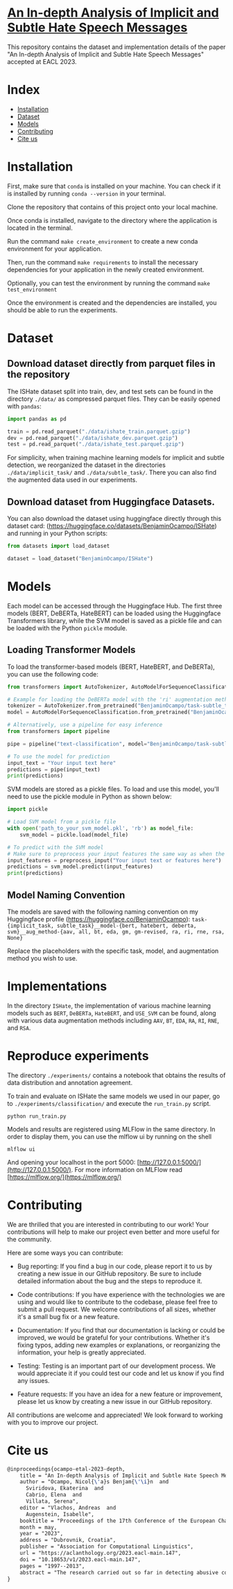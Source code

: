 # [An In-depth Analysis of Implicit and Subtle Hate Speech Messages](https://aclanthology.org/2023.eacl-main.147/)

This repository contains the dataset and implementation details of the paper "An
In-depth Analysis of Implicit and Subtle Hate Speech Messages" accepted at EACL
2023.

# Index

- [Installation](#installation)
- [Dataset](#dataset)
- [Models](#models)
- [Contributing](#contributing)
- [Cite us](#cite-us)

# Installation

First, make sure that `conda` is installed on your machine. You can check if it
is installed by running `conda --version` in your terminal.

Clone the repository that contains of this project onto your local machine.

Once conda is installed, navigate to the directory where the application is
located in the terminal.

Run the command `make create_environment` to create a new conda environment for
your application.

Then, run the command `make requirements` to install the necessary dependencies
for your application in the newly created environment.

Optionally, you can test the environment by running the command `make
test_environment`

Once the environment is created and the dependencies are installed, you should
be able to run the experiments.

# Dataset

## Download dataset directly from parquet files in the repository

The ISHate dataset split into train, dev, and test sets can be found in the
directory `./data/` as compressed parquet files. They can be easily opened with
`pandas`:

```python
import pandas as pd

train = pd.read_parquet("./data/ishate_train.parquet.gzip")
dev = pd.read_parquet("./data/ishate_dev.parquet.gzip")
test = pd.read_parquet("./data/ishate_test.parquet.gzip")
```

For simplicity, when training machine learning models for implicit and subtle
detection, we reorganized the dataset in the directories `./data/implicit_task/`
and `./data/subtle_task/`. There you can also find the augmented data used in
our experiments.

## Download dataset from Huggingface Datasets.

You can also download the dataset using huggingface directly through this
dataset card: (https://huggingface.co/datasets/BenjaminOcampo/ISHate) and
running in your Python scripts:

```python
from datasets import load_dataset

dataset = load_dataset("BenjaminOcampo/ISHate")
```

# Models

Each model can be accessed through the Huggingface Hub. The first three models (BERT, DeBERTa, HateBERT)
can be loaded using the Huggingface Transformers library, while the SVM model is saved as a pickle file
and can be loaded with the Python `pickle` module.

## Loading Transformer Models

To load the transformer-based models (BERT, HateBERT, and DeBERTa), you can use the following code:

```python
from transformers import AutoTokenizer, AutoModelForSequenceClassification

# Example for loading the DeBERTa model with the 'ri' augmentation method for the 'subtle_task'
tokenizer = AutoTokenizer.from_pretrained("BenjaminOcampo/task-subtle_task__model-deberta__aug_method-ri")
model = AutoModelForSequenceClassification.from_pretrained("BenjaminOcampo/task-subtle_task__model-deberta__aug_method-ri")

# Alternatively, use a pipeline for easy inference
from transformers import pipeline

pipe = pipeline("text-classification", model="BenjaminOcampo/task-subtle_task__model-deberta__aug_method-ri")

# To use the model for prediction
input_text = "Your input text here"
predictions = pipe(input_text)
print(predictions)
```

SVM models are stored as a pickle files. To load and use this model, you'll need to use the pickle module in Python as shown below:

```python
import pickle

# Load SVM model from a pickle file
with open('path_to_your_svm_model.pkl', 'rb') as model_file:
    svm_model = pickle.load(model_file)

# To predict with the SVM model
# Make sure to preprocess your input features the same way as when the model was trained
input_features = preprocess_input("Your input text or features here")
predictions = svm_model.predict(input_features)
print(predictions)
```

## Model Naming Convention

The models are saved with the following naming convention on my Huggingface profile (https://huggingface.co/BenjaminOcampo):
`task-{implicit_task, subtle_task}__model-{bert, hatebert, deberta, svm}__aug_method-{aav, all, bt, eda, gm, gm-revised, ra, ri, rne, rsa, None}`

Replace the placeholders with the specific task, model, and augmentation method you wish to use.

# Implementations

In the directory `ISHate`, the implementation of various machine learning models
such as `BERT`, `DeBERTa`, `HateBERT`, and `USE_SVM` can be found, along with
various data augmentation methods including `AAV`, `BT`, `EDA`, `RA`, `RI`,
`RNE`, and `RSA`.


# Reproduce experiments

The directory `./experiments/` contains a notebook that obtains the results of data distribution and annotation agreement.

To train and evaluate on ISHate the same models we used in our paper, go to `./experiments/classification/` and execute the `run_train.py` script.

```shell
python run_train.py
```

Models and results are registered using MLFlow in the same directory. In order to display them, you can use the mlflow ui by running on the shell

```shell
mlflow ui
```

And opening your localhost in the port 5000: [http://127.0.0.1:5000/](http://127.0.0.1:5000/). For more information on MLFlow read [https://mlflow.org/](https://mlflow.org/)

# Contributing

We are thrilled that you are interested in contributing to our work! Your
contributions will help to make our project even better and more useful for the
community.

Here are some ways you can contribute:

- Bug reporting: If you find a bug in our code, please report it to us by
  creating a new issue in our GitHub repository. Be sure to include detailed
  information about the bug and the steps to reproduce it.

- Code contributions: If you have experience with the technologies we are using
  and would like to contribute to the codebase, please feel free to submit a
  pull request. We welcome contributions of all sizes, whether it's a small bug
  fix or a new feature.

- Documentation: If you find that our documentation is lacking or could be
  improved, we would be grateful for your contributions. Whether it's fixing
  typos, adding new examples or explanations, or reorganizing the information,
  your help is greatly appreciated.

- Testing: Testing is an important part of our development process. We would
  appreciate it if you could test our code and let us know if you find any
  issues.

- Feature requests: If you have an idea for a new feature or improvement, please
  let us know by creating a new issue in our GitHub repository.

All contributions are welcome and appreciated! We look forward to working with
you to improve our project.

# Cite us

```tex
@inproceedings{ocampo-etal-2023-depth,
    title = "An In-depth Analysis of Implicit and Subtle Hate Speech Messages",
    author = "Ocampo, Nicol{\'a}s Benjam{\'\i}n  and
      Sviridova, Ekaterina  and
      Cabrio, Elena  and
      Villata, Serena",
    editor = "Vlachos, Andreas  and
      Augenstein, Isabelle",
    booktitle = "Proceedings of the 17th Conference of the European Chapter of the Association for Computational Linguistics",
    month = may,
    year = "2023",
    address = "Dubrovnik, Croatia",
    publisher = "Association for Computational Linguistics",
    url = "https://aclanthology.org/2023.eacl-main.147",
    doi = "10.18653/v1/2023.eacl-main.147",
    pages = "1997--2013",
    abstract = "The research carried out so far in detecting abusive content in social media has primarily focused on overt forms of hate speech. While explicit hate speech (HS) is more easily identifiable by recognizing hateful words, messages containing linguistically subtle and implicit forms of HS (as circumlocution, metaphors and sarcasm) constitute a real challenge for automatic systems. While the sneaky and tricky nature of subtle messages might be perceived as less hurtful with respect to the same content expressed clearly, such abuse is at least as harmful as overt abuse. In this paper, we first provide an in-depth and systematic analysis of 7 standard benchmarks for HS detection, relying on a fine-grained and linguistically-grounded definition of implicit and subtle messages. Then, we experiment with state-of-the-art neural network architectures on two supervised tasks, namely implicit HS and subtle HS message classification. We show that while such models perform satisfactory on explicit messages, they fail to detect implicit and subtle content, highlighting the fact that HS detection is not a solved problem and deserves further investigation.",
}
```
